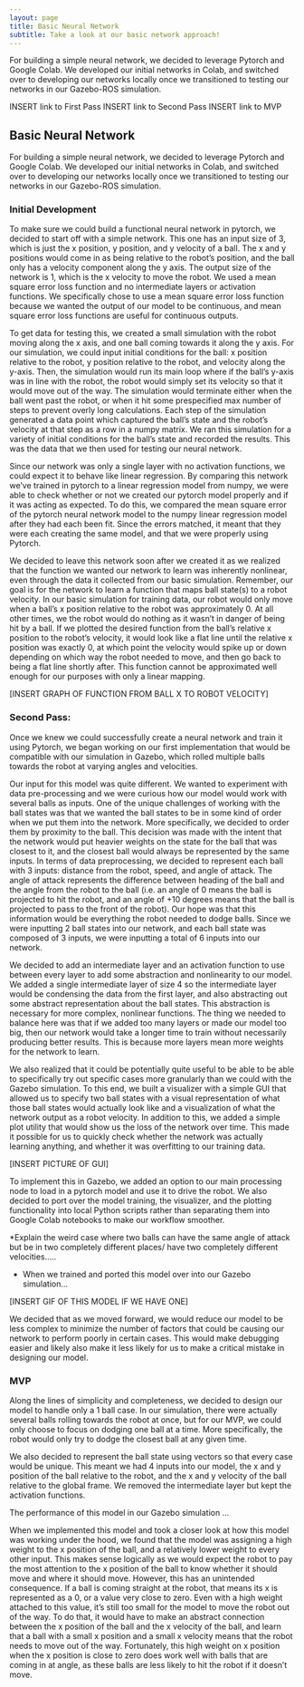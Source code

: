 ```yaml
---
layout: page
title: Basic Neural Network
subtitle: Take a look at our basic network approach!
---
```


For building a simple neural network, we decided to leverage Pytorch and Google Colab. We developed our initial networks in Colab, and switched over to developing our networks locally once we transitioned to testing our networks in our Gazebo-ROS simulation.

INSERT link to First Pass
INSERT link to Second Pass
INSERT link to MVP



## Basic Neural Network 
For building a simple neural network, we decided to leverage Pytorch and Google Colab. We developed our initial networks in Colab, and switched over to developing our networks locally once we transitioned to testing our networks in our Gazebo-ROS simulation.

### Initial Development
To make sure we could build a functional neural network in pytorch, we decided to start off with a simple network. This one has an input size of 3, which is just the x position, y position, and y velocity of a ball. The x and y positions would come in as being relative to the robot’s position, and the ball only has a velocity component along the y axis. The output size of the network is 1, which is the x velocity to move the robot. We used a mean square error loss function and no intermediate layers or activation functions. We specifically chose to use a mean square error loss function because we wanted the output of our model to be continuous, and mean square error loss functions are useful for continuous outputs.

To get data for testing this, we created a small simulation with the robot moving along the x axis, and one ball coming towards it along the y axis. For our simulation, we could input initial conditions for the ball: x position relative to the robot, y position relative to the robot, and velocity along the y-axis. Then, the simulation would run its main loop where if the ball’s y-axis was in line with the robot, the robot would simply set its velocity so that it would move out of the way. The simulation would terminate either when the ball went past the robot, or when it hit some prespecified max number of steps to prevent overly long calculations. Each step of the simulation generated a data point which captured the ball’s state and the robot’s velocity at that step as a row in a numpy matrix. We ran this simulation for a variety of initial conditions for the ball’s state and recorded the results. This was the data that we then used for testing our neural network.

Since our network was only a single layer with no activation functions, we could expect it to behave like linear regression. By comparing this network we’ve trained in pytorch to a linear regression model from numpy, we were able to check whether or not we created our pytorch model properly and if it was acting as expected. To do this, we compared the mean square error of the pytorch neural network model to the numpy linear regression model after they had each been fit. Since the errors matched, it meant that they were each creating the same model, and that we were properly using Pytorch.

We decided to leave this network soon after we created it as we realized that the function we wanted our network to learn was inherently nonlinear, even through the data it collected from our basic simulation. Remember, our goal is for the network to learn a function that maps ball state(s) to a robot velocity. In our basic simulation for training data, our robot would only move when a ball’s x position relative to the robot was approximately 0. At all other times, we the robot would do nothing as it wasn’t in danger of being hit by a ball. If we plotted the desired function from the ball’s relative x position to the robot’s velocity, it would look like a flat line until the relative x position was exactly 0, at which point the velocity would spike up or down depending on which way the robot needed to move, and then go back to being a flat line shortly after. This function cannot be approximated well enough for our purposes with only a linear mapping.

[INSERT GRAPH OF FUNCTION FROM BALL X TO ROBOT VELOCITY]

### Second Pass:
Once we knew we could successfully create a neural network and train it using Pytorch, we began working on our first implementation that would be compatible with our simulation in Gazebo, which rolled multiple balls towards the robot at varying angles and velocities.

Our input for this model was quite different. We wanted to experiment with data pre-processing and we were curious how our model would work with several balls as inputs. One of the unique challenges of working with the ball states was that we wanted the ball states to be in some kind of order when we put them into the network. More specifically, we decided to order them by proximity to the ball. This decision was made with the intent that the network would put heavier weights on the state for the ball that was closest to it, and the closest ball would always be represented by the same inputs. In terms of data preprocessing, we decided to represent each ball with 3 inputs: distance from the robot, speed, and angle of attack. The angle of attack represents the difference between heading of the ball and the angle from the robot to the ball (i.e. an angle of 0 means the ball is projected to hit the robot, and an angle of +10 degrees means that the ball is projected to pass to the front of the robot). Our hope was that this information would be everything the robot needed to dodge balls. Since we were inputting 2 ball states into our network, and each ball state was composed of 3 inputs, we were inputting a total of 6 inputs into our network.

We decided to add an intermediate layer and an activation function to use between every layer to add some abstraction and nonlinearity to our model. We added a single intermediate layer of size 4 so the intermediate layer would be condensing the data from the first layer, and also abstracting out some abstract representation about the ball states. This abstraction is necessary for more complex, nonlinear functions. The thing we needed to balance here was that if we added too many layers or made our model too big, then our network would take a longer time to train without necessarily producing better results. This is because more layers mean more weights for the network to learn.

We also realized that it could be potentially quite useful to be able to be able to specifically try out specific cases more granularly than we could with the Gazebo simulation. To this end, we built a visualizer with a simple GUI that allowed us to specify two ball states with a visual representation of what those ball states would actually look like and a visualization of what the network output as a robot velocity. In addition to this, we added a simple plot utility that would show us the loss of the network over time. This made it possible for us to quickly check whether the network was actually learning anything, and whether it was overfitting to our training data.

[INSERT PICTURE OF GUI]

To implement this in Gazebo, we added an option to our main processing node to load in a pytorch model and use it to drive the robot. We also decided to port over the model training, the visualizer, and the plotting functionality into local Python scripts rather than separating them into Google Colab notebooks to make our workflow smoother.

*Explain the weird case where two balls can have the same angle of attack but be in two completely different places/ have two completely different velocities…..

* When we trained and ported this model over into our Gazebo simulation…

[INSERT GIF OF THIS MODEL IF WE HAVE ONE]

We decided that as we moved forward, we would reduce our model to be less complex to minimize the number of factors that could be causing our network to perform poorly in certain cases. This would make debugging easier and likely also make it less likely for us to make a critical mistake in designing our model.

### MVP
Along the lines of simplicity and completeness, we decided to design our model to handle only a 1 ball case. In our simulation, there were actually several balls rolling towards the robot at once, but for our MVP, we could only choose to focus on dodging one ball at a time. More specifically, the robot would only try to dodge the closest ball at any given time.

We also decided to represent the ball state using vectors so that every case would be unique. This meant we had 4 inputs into our model, the x and y position of the ball relative to the robot, and the x and y velocity of the ball relative to the global frame. We removed the intermediate layer but kept the activation functions.

The performance of this model in our Gazebo simulation ...

When we implemented this model and took a closer look at how this model was working under the hood, we found that the model was assigning a high weight to the x position of the ball, and a relatively lower weight to every other input. This makes sense logically as we would expect the robot to pay the most attention to the x position of the ball to know whether it should move and where it should move. However, this has an unintended consequence. If a ball is coming straight at the robot, that means its x is represented as a 0, or a value very close to zero. Even with a high weight attached to this value, it’s still too small for the model to move the robot out of the way. To do that, it would have to make an abstract connection between the x position of the ball and the x velocity of the ball, and learn that a ball with a small x position and a small x velocity means that the robot needs to move out of the way. Fortunately, this high weight on x position when the x position is close to zero does work well with balls that are coming in at angle, as these balls are less likely to hit the robot if it doesn’t move.
